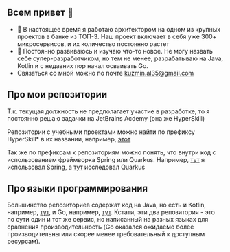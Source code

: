 ## Всем привет 👋

- 🔭 В настоящее время я работаю архитектором на одном из крупных проектов в банке из ТОП-3. Наш проект включает в себя уже 300+ микросервисов, и их количество постоянно растет
- 🌱 Постоянно развиваюсь и изучаю что-то новое. Не могу назвать себе супер-разработчиком, но тем не менее, разрабатываю на Java, Kotlin и с недавних пор начал осваивать Go.
- Связаться со мной можно по почте kuzmin.al35@gmail.com

## Про мои репозитории

Т.к. текущая должность не предполагает участие в разработке, то я постоянно решаю задачки на JetBrains Acdemy (она же HyperSkill)

Репозитории с учебными проектами можно найти по префиксу HyperSkill* в их названии, например, [этот](https://github.com/kuzminal/HyperSkill-CodeSharingPlatform)

Так же по префиксам к репозиториям можно понять, что внутри код с использованием фрэймворка Spring или Quarkus. Например, [тут](https://github.com/kuzminal/Spring-Book-Store-OpenAPI) я использовал Spring, а [тут](https://github.com/kuzminal/Quarkus-QuarkShop) исследовал Quarkus

## Про языки программирования

Большинство репозиториев содержат код на Java, но есть и Kotlin, например, [тут](https://github.com/kuzminal/BookShop-Catalog), и Go, например, [тут](https://github.com/kuzminal/book-catalog-golang). Кстати, эти два репозитория - это по сути один и тот же сервис, но написанный на разных языках для сравнения производительность (Go оказался ожидаемо более производительны или скорее менее требовательный к доступным ресурсам).
